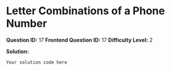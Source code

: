 
  # Letter Combinations of a Phone Number
  
  **Question ID:** 17
  **Frontend Question ID:** 17
  **Difficulty Level:** 2
  
  **Solution:**  
  ```
  Your solution code here
  ```
    